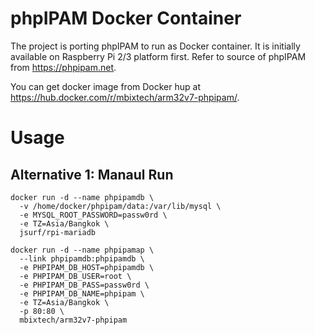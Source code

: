 # phpIPAM Docker Container
The project is porting phpIPAM to run as Docker container. It is initially available on Raspberry Pi 2/3 platform first. Refer to source of phpIPAM from https://phpipam.net.

You can get docker image from Docker hup at https://hub.docker.com/r/mbixtech/arm32v7-phpipam/.

# Usage
## Alternative 1: Manaul Run

```
docker run -d --name phpipamdb \
  -v /home/docker/phpipam/data:/var/lib/mysql \
  -e MYSQL_ROOT_PASSWORD=passw0rd \
  -e TZ=Asia/Bangkok \
  jsurf/rpi-mariadb

```
  
```
docker run -d --name phpipamap \
  --link phpipamdb:phpipamdb \
  -e PHPIPAM_DB_HOST=phpipamdb \
  -e PHPIPAM_DB_USER=root \
  -e PHPIPAM_DB_PASS=passw0rd \
  -e PHPIPAM_DB_NAME=phpipam \
  -e TZ=Asia/Bangkok \
  -p 80:80 \
  mbixtech/arm32v7-phpipam
```

